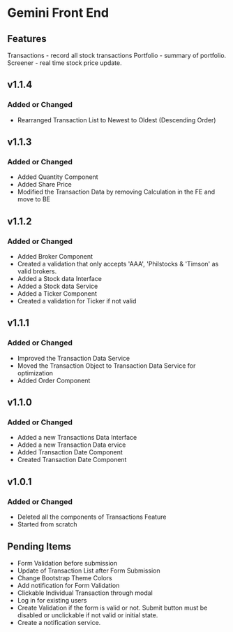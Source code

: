 # Gemini Front End

## Features

Transactions - record all stock transactions
Portfolio - summary of portfolio.
Screener - real time stock price update.

## v1.1.4

### Added or Changed

- Rearranged Transaction List to Newest to Oldest (Descending Order)

## v1.1.3

### Added or Changed

- Added Quantity Component
- Added Share Price
- Modified the Transaction Data by removing Calculation in the FE and move to BE

## v1.1.2

### Added or Changed

- Added Broker Component
- Created a validation that only accepts 'AAA', 'Philstocks & 'Timson' as valid brokers.
- Added a Stock data Interface
- Added a Stock data Service
- Added a Ticker Component
- Created a validation for Ticker if not valid

## v1.1.1

### Added or Changed

- Improved the Transaction Data Service
- Moved the Transaction Object to Transaction Data Service for optimization
- Added Order Component

## v1.1.0

### Added or Changed

- Added a new Transactions Data Interface
- Added a new Transaction Data ervice
- Added Transaction Date Component
- Created Transaction Date Component

## v1.0.1

### Added or Changed

- Deleted all the components of Transactions Feature
- Started from scratch

## Pending Items

- Form Validation before submission
- Update of Transaction List after Form Submission
- Change Bootstrap Theme Colors
- Add notification for Form Validation
- Clickable Individual Transaction through modal
- Log in for existing users
- Create Validation if the form is valid or not. Submit button must be disabled or unclickable if not valid or initial state.
- Create a notification service.
